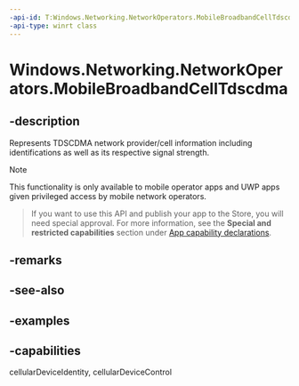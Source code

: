 ```yaml
---
-api-id: T:Windows.Networking.NetworkOperators.MobileBroadbandCellTdscdma
-api-type: winrt class
---
```


<!-- Class syntax.
public class MobileBroadbandCellTdscdma 
-->

# Windows.Networking.NetworkOperators.MobileBroadbandCellTdscdma

## -description
Represents TDSCDMA network provider/cell information including identifications as well as its respective signal strength.

> [!NOTE]
> This functionality is only available to mobile operator apps and UWP apps given privileged access by mobile network operators.

> If you want to use this API and publish your app to the Store, you will need special approval. For more information, see the **Special and restricted capabilities** section under [App capability declarations](https://docs.microsoft.com/windows/uwp/packaging/app-capability-declarations). 

## -remarks

## -see-also

## -examples


## -capabilities
cellularDeviceIdentity, cellularDeviceControl
